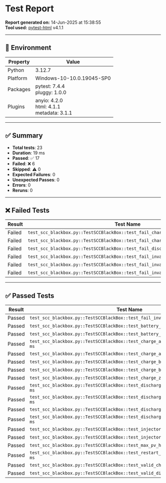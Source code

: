 # Test Report

**Report generated on:** 14-Jun-2025 at 15:38:55  
**Tool used:** [pytest-html](https://github.com/pytest-dev/pytest-html) v4.1.1

---

## 🧪 Environment

| Property   | Value                              |
|------------|------------------------------------|
| Python     | 3.12.7                             |
| Platform   | Windows-10-10.0.19045-SP0          |
| Packages   | pytest: 7.4.4<br>pluggy: 1.0.0     |
| Plugins    | anyio: 4.2.0<br>html: 4.1.1<br>metadata: 3.1.1 |

---

## ✅ Summary

- **Total tests**: 23  
- **Duration**: 19 ms  
- **Passed**: ✅ 17  
- **Failed**: ❌ 6  
- **Skipped**: ⚠️ 0  
- **Expected Failures**: 0  
- **Unexpected Passes**: 0  
- **Errors**: 0  
- **Reruns**: 0  

---

## ❌ Failed Tests

| Result | Test Name |
|--------|-----------|
| Failed | `test_scc_blackbox.py::TestSCCBlackBox::test_fail_charge_at_cold_temperature` |
| Failed | `test_scc_blackbox.py::TestSCCBlackBox::test_fail_charge_double_invalid` |
| Failed | `test_scc_blackbox.py::TestSCCBlackBox::test_fail_discharge_overhot_battery` |
| Failed | `test_scc_blackbox.py::TestSCCBlackBox::test_fail_invalid_charge_at_high_voltage` |
| Failed | `test_scc_blackbox.py::TestSCCBlackBox::test_fail_invalid_charge_at_high_voltage` |
| Failed | `test_scc_blackbox.py::TestSCCBlackBox::test_fail_invalid_charge_at_high_voltage` |

---

## ✅ Passed Tests

| Result | Test Name |
|--------|-----------|
| Passed | `test_scc_blackbox.py::TestSCCBlackBox::test_fail_invalid_charge_at_high_voltage` |
| Passed | `test_scc_blackbox.py::TestSCCBlackBox::test_battery_heater_off_above_5	1 ms`|	
| Passed | `test_scc_blackbox.py::TestSCCBlackBox::test_battery_heater_on_below_5	1 ms`|	
| Passed | `test_scc_blackbox.py::TestSCCBlackBox::test_charge_at_temp_boundary_high	1 ms`|	
| Passed | `test_scc_blackbox.py::TestSCCBlackBox::test_charge_at_temp_boundary_low	1 ms`|	
| Passed | `test_scc_blackbox.py::TestSCCBlackBox::test_charge_blocked_high_voltage	1 ms`|	
| Passed | `test_scc_blackbox.py::TestSCCBlackBox::test_charge_blocked_low_temp	1 ms`|
| Passed | `test_scc_blackbox.py::TestSCCBlackBox::test_charge_zero_if_all_invalid	1 ms`|
| Passed | `test_scc_blackbox.py::TestSCCBlackBox::test_discharge_at_temp_boundary_high	1 ms`|
| Passed | `test_scc_blackbox.py::TestSCCBlackBox::test_discharge_at_temp_boundary_low	1 ms`|	
| Passed | `test_scc_blackbox.py::TestSCCBlackBox::test_discharge_blocked_high_temp	1 ms`|	
| Passed | `test_scc_blackbox.py::TestSCCBlackBox::test_discharge_blocked_low_voltage	1 ms`|	
| Passed | `test_scc_blackbox.py::TestSCCBlackBox::test_injectors_consume_power	1 ms`|	
| Passed | `test_scc_blackbox.py::TestSCCBlackBox::test_injectors_present	1 ms`|	
| Passed | `test_scc_blackbox.py::TestSCCBlackBox::test_max_pv_handled	1 ms`|	
| Passed | `test_scc_blackbox.py::TestSCCBlackBox::test_restart_block_if_not_reached_51	1 ms`|
| Passed | `test_scc_blackbox.py::TestSCCBlackBox::test_valid_charge	1 ms`|
| Passed | `test_scc_blackbox.py::TestSCCBlackBox::test_valid_discharge	1 ms`|
